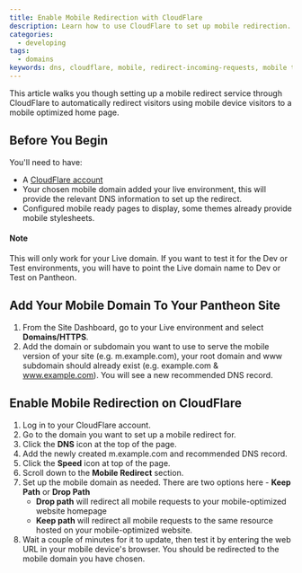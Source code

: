 ```yaml
---
title: Enable Mobile Redirection with CloudFlare
description: Learn how to use CloudFlare to set up mobile redirection.
categories:
  - developing
tags:
  - domains
keywords: dns, cloudflare, mobile, redirect-incoming-requests, mobile tools
---
```

This article walks you though setting up a mobile redirect service through CloudFlare to automatically redirect visitors using mobile device visitors to a mobile optimized home page.

## Before You Begin

You'll need to have:  
- A [CloudFlare account](https://www.cloudflare.com/a/sign-up)  
- Your chosen mobile domain added your live environment, this will provide the relevant DNS information to set up the redirect.
- Configured mobile ready pages to display, some themes already provide mobile stylesheets.

<div class="alert alert-info" role="alert">
<h4>Note</h4>
This will only work for your Live domain. If you want to test it for the Dev or Test environments, you will have to point the Live domain name to Dev or Test on Pantheon.</div>

## Add Your Mobile Domain To Your Pantheon Site
1. From the Site Dashboard, go to your Live environment and select **Domains/HTTPS**.
2. Add the domain or subdomain you want to use to serve the mobile version of your site (e.g. m.example.com), your root domain and www subdomain should already exist (e.g. example.com & www.example.com).
You will see a new recommended DNS record.

## Enable Mobile Redirection on CloudFlare
1. Log in to your CloudFlare account.
2. Go to the domain you want to set up a mobile redirect for.
3. Click the **DNS** icon at the top of the page.
4. Add the newly created m.example.com and recommended DNS record.
5. Click the **Speed** icon at top of the page.
6. Scroll down to the **Mobile Redirect** section.
7. Set up the mobile domain as needed. There are two options here - **Keep Path** or **Drop Path**
	* **Drop path** will redirect all mobile requests to your mobile-optimized website homepage
	* **Keep path** will redirect all mobile requests to the same resource hosted on your mobile-optimized website.
8. Wait a couple of minutes for it to update, then test it by entering the web URL in your mobile device's browser. You should be redirected to the mobile domain you have chosen.
